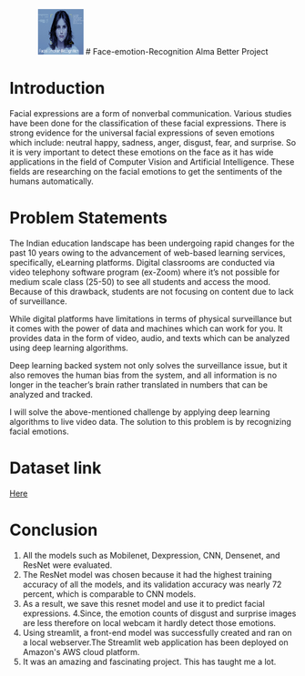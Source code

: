 <p align="center"> 
  <img src="images/2.png" alt="2.png" width="80px" height="80px">
# Face-emotion-Recognition
Alma Better Project

# Introduction
Facial expressions are a form of nonverbal communication. Various studies have been done for the classification of these facial expressions. There is strong evidence for the universal facial expressions of seven emotions which include: neutral happy, sadness, anger, disgust, fear, and surprise. So it is very important to detect these emotions on the face as it has wide applications in the field of Computer Vision and Artificial Intelligence. These fields are researching on the facial emotions to get the sentiments of the humans automatically.

# Problem Statements
The Indian education landscape has been undergoing rapid changes for the past 10 years owing to the advancement of web-based learning services, specifically, eLearning platforms.
Digital classrooms are conducted via video telephony software program (ex-Zoom) where it’s not possible for medium scale class (25-50) to see all students and access the mood. Because of this drawback, students are not focusing on content due to lack of surveillance.

While digital platforms have limitations in terms of physical surveillance but it comes with the power of data and machines which can work for you. It provides data in the form of video, audio, and texts which can be analyzed using deep learning algorithms.

Deep learning backed system not only solves the surveillance issue, but it also removes the human bias from the system, and all information is no longer in the teacher’s brain rather translated in numbers that can be analyzed and tracked.

I will solve the above-mentioned challenge by applying deep learning algorithms to live video data. The solution to this problem is by recognizing facial emotions.

# Dataset link
[Here](https://www.kaggle.com/deadskull7/fer2013)

# Conclusion
1. All the models such as Mobilenet, Dexpression, CNN, Densenet, and ResNet were evaluated.
2. The ResNet model was chosen because it had the highest training accuracy of all the models, and its validation accuracy was nearly 72 percent, which is comparable to CNN models.
3. As a result, we save this resnet model and use it to predict facial expressions.
4.Since, the emotion counts of disgust and surprise images are less therefore on local webcam it hardly detect those emotions.
5. Using streamlit, a front-end model was successfully created and ran on a local webserver.The Streamlit web application has been deployed on Amazon's AWS cloud platform.
6. It was an amazing and fascinating project. This has taught me a lot.
